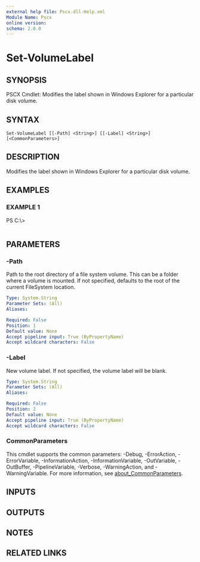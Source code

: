 ```yaml
---
external help file: Pscx.dll-Help.xml
Module Name: Pscx
online version:
schema: 2.0.0
---
```


# Set-VolumeLabel

## SYNOPSIS
PSCX Cmdlet: Modifies the label shown in Windows Explorer for a particular disk volume.

## SYNTAX

```
Set-VolumeLabel [[-Path] <String>] [[-Label] <String>] [<CommonParameters>]
```

## DESCRIPTION
Modifies the label shown in Windows Explorer for a particular disk volume.

## EXAMPLES

### EXAMPLE 1
PS C:\\\>

```

```

## PARAMETERS

### -Path
Path to the root directory of a file system volume.
This can be a folder where a volume is mounted.
If not specified, defaults to the root of the current FileSystem location.

```yaml
Type: System.String
Parameter Sets: (All)
Aliases:

Required: False
Position: 1
Default value: None
Accept pipeline input: True (ByPropertyName)
Accept wildcard characters: False
```

### -Label
New volume label.
If not specified, the volume label will be blank.

```yaml
Type: System.String
Parameter Sets: (All)
Aliases:

Required: False
Position: 2
Default value: None
Accept pipeline input: True (ByPropertyName)
Accept wildcard characters: False
```

### CommonParameters
This cmdlet supports the common parameters: -Debug, -ErrorAction, -ErrorVariable, -InformationAction, -InformationVariable, -OutVariable, -OutBuffer, -PipelineVariable, -Verbose, -WarningAction, and -WarningVariable. For more information, see [about_CommonParameters](http://go.microsoft.com/fwlink/?LinkID=113216).

## INPUTS

## OUTPUTS

## NOTES

## RELATED LINKS
